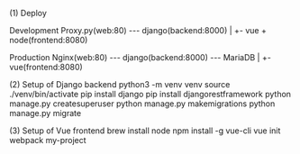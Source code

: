 (1) Deploy

Development
Proxy.py(web:80) --- django(backend:8000)
                  |
                  +- vue + node(frontend:8080)

Production
Nginx(web:80) --- django(backend:8000) --- MariaDB
               |
               +- vue(frontend:8080)


(2) Setup of Django backend
python3 -m venv venv
source ./venv/bin/activate
pip install django
pip install djangorestframework
python manage.py createsuperuser
python manage.py makemigrations
python manage.py migrate

(3) Setup of Vue frontend
brew install node
npm install -g vue-cli
vue init webpack my-project

